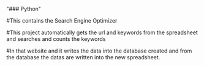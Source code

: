 "### Python" 

#This contains the Search Engine Optimizer

#This project automatically gets the url and keywords from the spreadsheet and searches and counts the keywords

#In that website and it writes the data into the database created and from the database the datas are written into the new spreadsheet.
